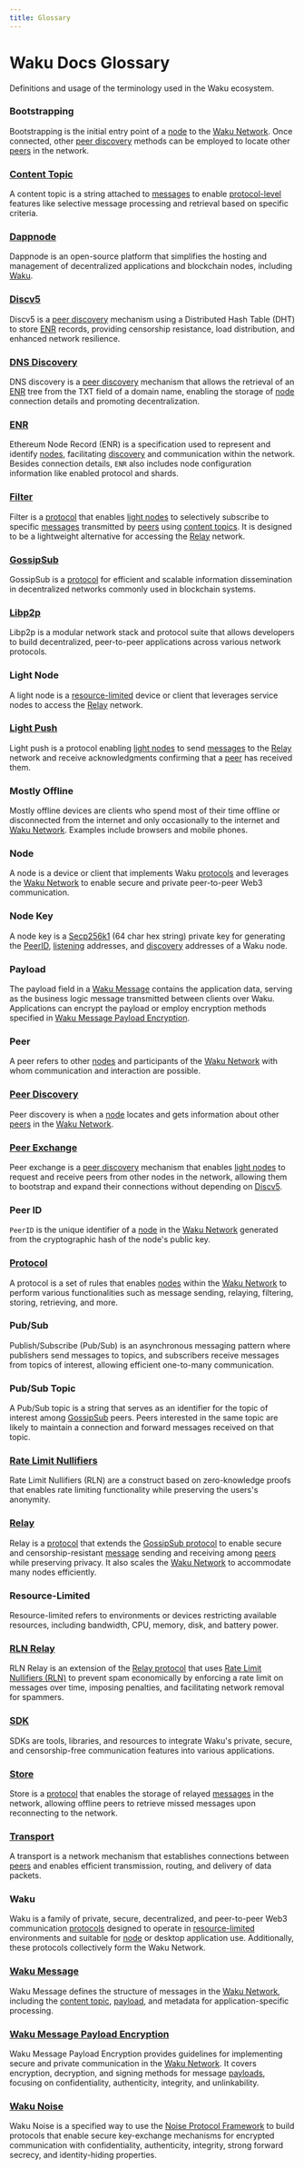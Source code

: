 ```yaml
---
title: Glossary
---
```


# Waku Docs Glossary

Definitions and usage of the terminology used in the Waku ecosystem.

### Bootstrapping

Bootstrapping is the initial entry point of a [node](#node) to the [Waku Network](#waku). Once connected, other [peer discovery](#peer-discovery) methods can be employed to locate other [peers](#peer) in the network.

### [Content Topic](/overview/concepts/content-topics)

A content topic is a string attached to [messages](#waku-message) to enable [protocol-level](#protocol) features like selective message processing and retrieval based on specific criteria.

### [Dappnode](https://dappnode.com/)

Dappnode is an open-source platform that simplifies the hosting and management of decentralized applications and blockchain nodes, including [Waku](#waku).

### [Discv5](/overview/concepts/discv5)

Discv5 is a [peer discovery](#peer-discovery) mechanism using a Distributed Hash Table (DHT) to store [ENR](#enr) records, providing censorship resistance, load distribution, and enhanced network resilience.

### [DNS Discovery](/overview/concepts/dns-discovery)

DNS discovery is a [peer discovery](#peer-discovery) mechanism that allows the retrieval of an [ENR](#enr) tree from the TXT field of a domain name, enabling the storage of [node](#node) connection details and promoting decentralization.

### [ENR](https://rfc.vac.dev/spec/31/)

Ethereum Node Record (ENR) is a specification used to represent and identify [nodes](#node), facilitating [discovery](#peer-discovery) and communication within the network. Besides connection details, `ENR` also includes node configuration information like enabled protocol and shards.

### [Filter](/overview/concepts/protocols#filter)

Filter is a [protocol](#protocol) that enables [light nodes](#light-node) to selectively subscribe to specific [messages](#waku-message) transmitted by [peers](#peer) using [content topics](#content-topic). It is designed to be a lightweight alternative for accessing the [Relay](#relay) network.

### [GossipSub](/overview/concepts/network-domains#gossip-domain)

GossipSub is a [protocol](#protocol) for efficient and scalable information dissemination in decentralized networks commonly used in blockchain systems.

### [Libp2p](https://libp2p.io/)

Libp2p is a modular network stack and protocol suite that allows developers to build decentralized, peer-to-peer applications across various network protocols.

### Light Node

A light node is a [resource-limited](#resource-limited) device or client that leverages service nodes to access the [Relay](#relay) network.

### [Light Push](/overview/concepts/protocols#light-push)

Light push is a protocol enabling [light nodes](#light-node) to send [messages](#waku-message) to the [Relay](#relay) network and receive acknowledgments confirming that a [peer](#peer) has received them.

### Mostly Offline

Mostly offline devices are clients who spend most of their time offline or disconnected from the internet and only occasionally to the internet and [Waku Network](#waku). Examples include browsers and mobile phones.

### Node

A node is a device or client that implements Waku [protocols](#protocol) and leverages the [Waku Network](#waku) to enable secure and private peer-to-peer Web3 communication.

### Node Key

A node key is a [Secp256k1](https://en.bitcoin.it/wiki/Secp256k1) (64 char hex string) private key for generating the [PeerID](#peer-id), [listening](#transport) addresses, and [discovery](#peer-discovery) addresses of a Waku node.

### Payload

The payload field in a [Waku Message](#waku-message) contains the application data, serving as the business logic message transmitted between clients over Waku. Applications can encrypt the payload or employ encryption methods specified in [Waku Message Payload Encryption](#waku-message-payload-encryption).

### Peer

A peer refers to other [nodes](#node) and participants of the [Waku Network](#waku) with whom communication and interaction are possible.

### [Peer Discovery](/overview/concepts/peer-discovery)

Peer discovery is when a [node](#node) locates and gets information about other [peers](#peer) in the [Waku Network](#waku).

### [Peer Exchange](/overview/concepts/peer-exchange)

Peer exchange is a [peer discovery](#peer-discovery) mechanism that enables [light nodes](#light-node) to request and receive peers from other nodes in the network, allowing them to bootstrap and expand their connections without depending on [Discv5](#discv5).

### Peer ID

`PeerID` is the unique identifier of a [node](#node) in the [Waku Network](#waku) generated from the cryptographic hash of the node's public key.

### [Protocol](/overview/concepts/protocols)

A protocol is a set of rules that enables [nodes](#node) within the [Waku Network](#waku) to perform various functionalities such as message sending, relaying, filtering, storing, retrieving, and more.

### Pub/Sub

Publish/Subscribe (Pub/Sub) is an asynchronous messaging pattern where publishers send messages to topics, and subscribers receive messages from topics of interest, allowing efficient one-to-many communication.

### Pub/Sub Topic

A Pub/Sub topic is a string that serves as an identifier for the topic of interest among [GossipSub](#gossipsub) peers. Peers interested in the same topic are likely to maintain a connection and forward messages received on that topic.

### [Rate Limit Nullifiers](https://rfc.vac.dev/spec/32/)

Rate Limit Nullifiers (RLN) are a construct based on zero-knowledge proofs that enables rate limiting functionality while preserving the users's anonymity.

### [Relay](/overview/concepts/protocols#relay)

Relay is a [protocol](#protocol) that extends the [GossipSub protocol](#gossipsub) to enable secure and censorship-resistant [message](#waku-message) sending and receiving among [peers](#peer) while preserving privacy. It also scales the [Waku Network](#waku) to accommodate many nodes efficiently.

### Resource-Limited

Resource-limited refers to environments or devices restricting available resources, including bandwidth, CPU, memory, disk, and battery power.

### [RLN Relay](/overview/concepts/protocols#rln-relay)

RLN Relay is an extension of the [Relay protocol](#relay) that uses [Rate Limit Nullifiers (RLN)](#rate-limit-nullifiers) to prevent spam economically by enforcing a rate limit on messages over time, imposing penalties, and facilitating network removal for spammers.

### [SDK](/guides/nodes-and-sdks)

SDKs are tools, libraries, and resources to integrate Waku's private, secure, and censorship-free communication features into various applications.

### [Store](/overview/concepts/protocols#store)

Store is a [protocol](#protocol) that enables the storage of relayed [messages](#waku-message) in the network, allowing offline peers to retrieve missed messages upon reconnecting to the network.

### [Transport](/overview/concepts/transports)

A transport is a network mechanism that establishes connections between [peers](#peer) and enables efficient transmission, routing, and delivery of data packets.

### Waku

Waku is a family of private, secure, decentralized, and peer-to-peer Web3 communication [protocols](#protocol) designed to operate in [resource-limited](#resource-limited) environments and suitable for [node](#node) or desktop application use. Additionally, these protocols collectively form the Waku Network.

### [Waku Message](/overview/concepts/protocols#waku-message)

Waku Message defines the structure of messages in the [Waku Network](#waku), including the [content topic](#content-topic), [payload](#payload), and metadata for application-specific processing.

### [Waku Message Payload Encryption](https://rfc.vac.dev/spec/26/)

Waku Message Payload Encryption provides guidelines for implementing secure and private communication in the [Waku Network](#waku). It covers encryption, decryption, and signing methods for message [payloads](#payload), focusing on confidentiality, authenticity, integrity, and unlinkability.

### [Waku Noise](https://rfc.vac.dev/spec/35/)

Waku Noise is a specified way to use the [Noise Protocol Framework](http://noiseprotocol.org/) to build protocols that enable secure key-exchange mechanisms for encrypted communication with confidentiality, authenticity, integrity, strong forward secrecy, and identity-hiding properties.